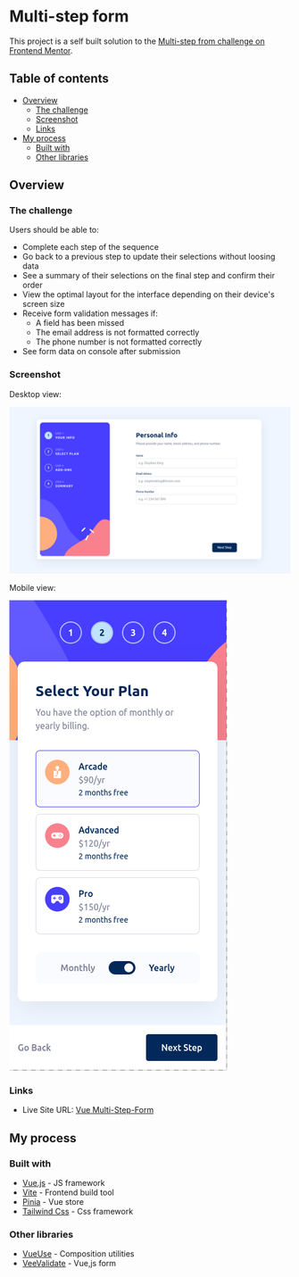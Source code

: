 # Multi-step form

This project is a self built solution to the [Multi-step from challenge on Frontend Mentor](https://www.frontendmentor.io/challenges/multistep-form-YVAnSdqQBJ).

## Table of contents

- [Overview](#overview)
  - [The challenge](#the-challenge)
  - [Screenshot](#screenshot)
  - [Links](#links)
- [My process](#my-process)
  - [Built with](#built-with)
  - [Other libraries](#other-libraries)

## Overview

### The challenge

Users should be able to:
  - Complete each step of the sequence
  - Go back to a previous step to update their selections without loosing data
  - See a summary of their selections on the final step and confirm their order
  - View the optimal layout for the interface depending on their device's screen size
  - Receive form validation messages if:
    - A field has been missed
    - The email address is not formatted correctly
    - The phone number is not formatted correctly
  - See form data on console after submission


### Screenshot

Desktop view:

![](./screenshot/screenshot-desktop.png)

Mobile view:

![](./screenshot/screenshot-mobile.png)

### Links

- Live Site URL: [Vue Multi-Step-Form](https://vue-multi-step-form-blsr.vercel.app/)

## My process

### Built with

- [Vue.js](https://vuejs.org/) - JS framework
- [Vite](https://vitejs.dev/) - Frontend build tool
- [Pinia](https://pinia.vuejs.org/) - Vue store
- [Tailwind Css](https://tailwindcss.com/) - Css framework

### Other libraries

- [VueUse](https://vueuse.org/) - Composition utilities
- [VeeValidate](https://vee-validate.logaretm.com/v4/) - Vue,js form